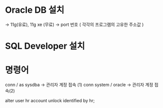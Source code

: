 # Oracle DB 설치
-> 11g(유료), 11g xe (무료)
-> port 번호 ( 각각의 프로그램의 고유한 주소값 )
 
# SQL Developer 설치 


# 명령어
conn / as sysdba -> 관리자 계정 접속 (1)
conn system / oracle -> 관리자 계정 접속(2)

alter user hr account unlock identified by hr;
